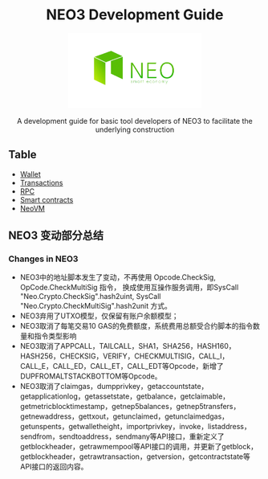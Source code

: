 ﻿<div align="center">  
<h1>NEO3 Development Guide</h1>
<img src="images/neo-rebranding.png" alt="NEO3 Development Guide" height="150">

<p>A development guide for basic tool developers of NEO3 to facilitate the underlying construction</p>
</div>

## Table 
- [Wallet](en/wallet)
- [Transactions](en/transactions)
- [RPC](en/RPC)
- [Smart contracts](en/smartContracts)
- [NeoVM](en/NeoVM)



## NEO3 变动部分总结



### Changes in NEO3

- NEO3中的地址脚本发生了变动，不再使用 Opcode.CheckSig, OpCode.CheckMultiSig 指令， 换成使用互操作服务调用，即SysCall "Neo.Crypto.CheckSig".hash2uint, SysCall "Neo.Crypto.CheckMultiSig".hash2unit 方式。
- NEO3弃用了UTXO模型，仅保留有账户余额模型；
- NEO3取消了每笔交易10 GAS的免费额度，系统费用总额受合约脚本的指令数量和指令类型影响
- NEO3取消了APPCALL，TAILCALL，SHA1，SHA256，HASH160，HASH256，CHECKSIG，VERIFY，CHECKMULTISIG，CALL_I，CALL_E，CALL_ED，CALL_ET，CALL_EDT等Opcode，新增了DUPFROMALTSTACKBOTTOM等Opcode。
- NEO3取消了claimgas，dumpprivkey，getaccountstate，getapplicationlog，getassetstate，getbalance，getclaimable，getmetricblocktimestamp，getnep5balances，getnep5transfers，getnewaddress，gettxout，getunclaimed，getunclaimedgas，getunspents，getwalletheight，importprivkey，invoke，listaddress，sendfrom，sendtoaddress，sendmany等API接口，重新定义了getblockheader，getrawmempool等API接口的调用，并更新了getblock，getblockheader，getrawtransaction，getversion，getcontractstate等API接口的返回内容。

